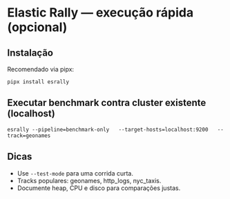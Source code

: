# Elastic Rally — execução rápida (opcional)

## Instalação
Recomendado via pipx:
```
pipx install esrally
```

## Executar benchmark contra cluster existente (localhost)
```
esrally --pipeline=benchmark-only   --target-hosts=localhost:9200   --track=geonames
```

## Dicas
- Use `--test-mode` para uma corrida curta.
- Tracks populares: geonames, http_logs, nyc_taxis.
- Documente heap, CPU e disco para comparações justas.

